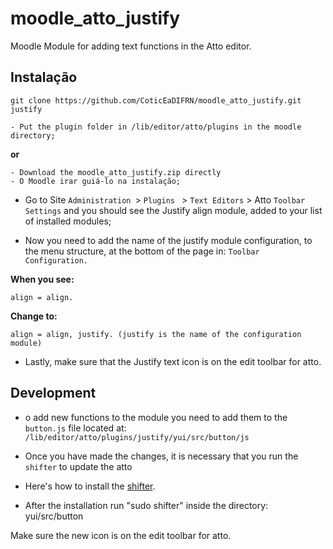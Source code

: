 # moodle_atto_justify

Moodle Module for adding text functions in the Atto editor.


## Instalação

 ```
 git clone https://github.com/CoticEaDIFRN/moodle_atto_justify.git justify

 - Put the plugin folder in /lib/editor/atto/plugins in the moodle directory;
 ```
  **or**
  ```
  - Download the moodle_atto_justify.zip directly
  - O Moodle irar guiá-lo na instalação;
  ```
 - Go to Site `Administration `> `Plugins ` > `Text Editors` > Atto `Toolbar Settings` and you should see the Justify align module, added to your list of installed modules;

 - Now you need to add the name of the justify module configuration, to the menu structure, at the bottom of the page in: `Toolbar Configuration.`

**When you see:**

 ```align = align. ```

 **Change to:**

 ```align = align, justify. (justify is the name of the configuration module)```

- Lastly, make sure that the Justify text icon is on the edit toolbar for atto.

## Development

- o add new functions to the module you need to add them to the `button.js` file located at: `/lib/editor/atto/plugins/justify/yui/src/button/js`

- Once you have made the changes, it is necessary that you run the `shifter` to update the atto

- Here's how to install the [shifter](http://docs.moodle.org/dev/YUI/Shifter).

- After the installation run "sudo shifter" inside the directory: yui/src/button

Make sure the new icon is on the edit toolbar for atto.
